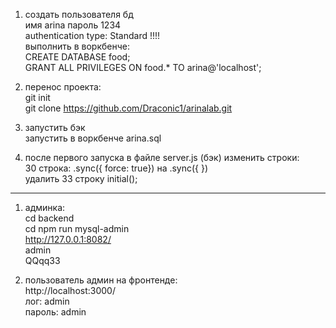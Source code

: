 1. создать пользователя бд  
  имя arina пароль 1234  
  authentication type: Standard !!!!  
  выполнить в воркбенче:  
  CREATE DATABASE food;  
  GRANT ALL PRIVILEGES ON food.* TO arina@'localhost';  

2. перенос проекта:  
  git init  
  git clone https://github.com/Draconic1/arinalab.git  

3. запустить бэк  
  запустить в воркбенче arina.sql  
 
4. после первого запуска в файле server.js (бэк)  изменить строки:  
  30 строка: .sync({ force: true}) на  .sync({ })  
  удалить 33 строку  initial();

______________________________

1. админка:  
  cd backend  
  cd npm run mysql-admin  
  http://127.0.0.1:8082/  
  admin  
  QQqq33  

2. пользователь админ на фронтенде:  
  http://localhost:3000/  
  лог: admin  
  пароль: admin  
